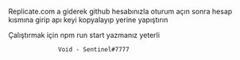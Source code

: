 Replicate.com a giderek github hesabınızla oturum açın sonra hesap kısmına girip apı keyi
kopyalayıp yerine yapıştırın

Çalıştırmak için npm run start yazmanız yeterli

                  Void - Sentinel#7777